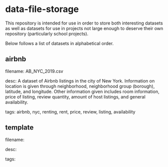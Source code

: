 # data-file-storage

This repository is intended for use in order to store both interesting datasets as well as datasets for use in projects not large enough to deserve their own repository (particularly school projects). 


Below follows a list of datasets in alphabetical order.

## airbnb
filename: AB_NYC_2019.csv

desc: A dataset of Airbnb listings in the city of New York. Information on location is given through neighborhood, neighborhood group (borough), latitude, and longitude. Other information given includes room information, price of listing, review quantity, amount of host listings, and general availability.

tags: airbnb, nyc, renting, rent, price, review, listing, availability

## template
filename:

desc:

tags:
